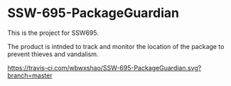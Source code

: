 # SSW-695-PackageGuardian
This is the project for SSW695. 

The product is intnded to track and monitor the location of the package to prevent thieves and vandalism.

https://travis-ci.com/wbwxshao/SSW-695-PackageGuardian.svg?branch=master
